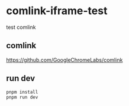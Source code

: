# comlink-iframe-test

test comlink

## comlink

<https://github.com/GoogleChromeLabs/comlink>

## run dev

```sh
pnpm install
pnpm run dev
```
